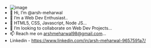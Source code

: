 - ![image](https://user-images.githubusercontent.com/89829434/142730596-c51d1f05-e34d-4eac-8428-924967c0404f.png)
- 👋 Hi, I’m @arsh-meharwal
- 👀 I’m a Web Dev Enthusiast..
- 🌱 HTML5, CSS, Javascript, Node JS...
- 💞️ I’m looking to collaborate on Web Dev Projects...
- 📫 Reach me on arshmeharwal98@gmail.com...
- Linkedin - https://www.linkedin.com/in/arsh-meharwal-9657591a7/

<!---
meharwalarsh/meharwalarsh is a ✨ special ✨ repository because its `README.md` (this file) appears on your GitHub profile.
You can click the Preview link to take a look at your changes.
--->
